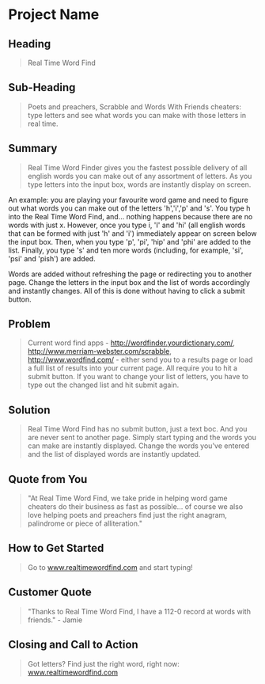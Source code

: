 # Project Name #

<!-- 
> This material was originally posted [here](http://www.quora.com/What-is-Amazons-approach-to-product-development-and-product-management). It is reproduced here for posterities sake.

There is an approach called "working backwards" that is widely used at Amazon. They work backwards from the customer, rather than starting with an idea for a product and trying to bolt customers onto it. While working backwards can be applied to any specific product decision, using this approach is especially important when developing new products or features.

For new initiatives a product manager typically starts by writing an internal press release announcing the finished product. The target audience for the press release is the new/updated product's customers, which can be retail customers or internal users of a tool or technology. Internal press releases are centered around the customer problem, how current solutions (internal or external) fail, and how the new product will blow away existing solutions.

If the benefits listed don't sound very interesting or exciting to customers, then perhaps they're not (and shouldn't be built). Instead, the product manager should keep iterating on the press release until they've come up with benefits that actually sound like benefits. Iterating on a press release is a lot less expensive than iterating on the product itself (and quicker!).

If the press release is more than a page and a half, it is probably too long. Keep it simple. 3-4 sentences for most paragraphs. Cut out the fat. Don't make it into a spec. You can accompany the press release with a FAQ that answers all of the other business or execution questions so the press release can stay focused on what the customer gets. My rule of thumb is that if the press release is hard to write, then the product is probably going to suck. Keep working at it until the outline for each paragraph flows. 

Oh, and I also like to write press-releases in what I call "Oprah-speak" for mainstream consumer products. Imagine you're sitting on Oprah's couch and have just explained the product to her, and then you listen as she explains it to her audience. That's "Oprah-speak", not "Geek-speak".

Once the project moves into development, the press release can be used as a touchstone; a guiding light. The product team can ask themselves, "Are we building what is in the press release?" If they find they're spending time building things that aren't in the press release (overbuilding), they need to ask themselves why. This keeps product development focused on achieving the customer benefits and not building extraneous stuff that takes longer to build, takes resources to maintain, and doesn't provide real customer benefit (at least not enough to warrant inclusion in the press release).
 -->
 
## Heading ##
<!--   > Name the product in a way the reader (i.e. your target customers) will understand. -->
  > Real Time Word Find

## Sub-Heading ##
<!--   > Describe who the market for the product is and what benefit they get. One sentence only underneath the title. -->
  > Poets and preachers, Scrabble and Words With Friends cheaters: type letters and see what words you can make with those letters in real time.

## Summary ##
<!--   > Give a summary of the product and the benefit. Assume the reader will not read anything else so make this paragraph good. -->
  > Real Time Word Finder gives you the fastest possible delivery of all english words you can make out of any assortment of letters. As you type letters into the input box, words are instantly display on screen.

  An example: you are playing your favourite word game and need to figure out what words you can make out of the letters 'h','i','p' and 's'.
  You type h into the Real Time Word Find, and... nothing happens because there are no words with just x. However, once you type i, 'I' and 'hi' (all english words that can be formed with just 'h' and 'i') immediately appear on screen below the input box. Then, when you type 'p', 'pi', 'hip' and 'phi' are added to the list. Finally, you type 's' and ten more words (including, for example, 'si', 'psi' and 'pish') are added.

  Words are added without refreshing the page or redirecting you to another page. Change the letters in the input box and the list of words
  accordingly and instantly changes. All of this is done without having to click a submit button.

## Problem ##
<!--   > Describe the problem your product solves. -->
  > Current word find apps - http://wordfinder.yourdictionary.com/, http://www.merriam-webster.com/scrabble, http://www.wordfind.com/ - either send you to a results page or load a full list of results into your current page. All require you to hit a submit button. If you
  want to change your list of letters, you have to type out the changed list and hit submit again.

## Solution ##
<!--   > Describe how your product elegantly solves the problem. -->
  > Real Time Word Find has no submit button, just a text boc. And you are never sent to another page. Simply start typing and the words you can make are instantly displayed. Change the words you've entered and the list of displayed words are instantly updated.

## Quote from You ##
<!--   > A quote from a spokesperson in your company. -->
  > "At Real Time Word Find, we take pride in helping word game cheaters do their business as fast as possible... of course we also love helping poets and preachers find just the right anagram, palindrome or piece of alliteration."

## How to Get Started ##
<!--   > Describe how easy it is to get started. -->
  > Go to www.realtimewordfind.com and start typing!

## Customer Quote ##
<!--   > Provide a quote from a hypothetical customer that describes how they experienced the benefit. -->
  > "Thanks to Real Time Word Find, I have a 112-0 record at words with friends." - Jamie 

## Closing and Call to Action ##
<!--   > Wrap it up and give pointers where the reader should go next. -->
  > Got letters? Find just the right word, right now: www.realtimewordfind.com
